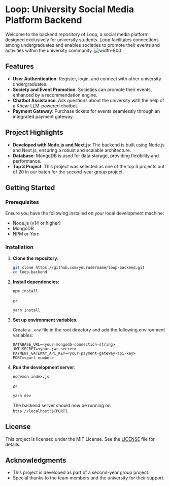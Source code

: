# Loop: University Social Media Platform Backend

Welcome to the backend repository of Loop, a social media platform designed exclusively for university students. Loop facilitates connections among undergraduates and enables societies to promote their events and activities within the university community.
![width-800](https://github.com/lasindu-ranasinghe/loop-backend/assets/116148700/a810420b-66bb-4b5b-9a51-4963a2aac675)

## Features

- **User Authentication**: Register, login, and connect with other university undergraduates.
- **Society and Event Promotion**: Societies can promote their events, enhanced by a recommendation engine.
- **Chatbot Assistance**: Ask questions about the university with the help of a Khear LLM-powered chatbot.
- **Payment Gateway**: Purchase tickets for events seamlessly through an integrated payment gateway.

## Project Highlights

- **Developed with Node.js and Next.js**: The backend is built using Node.js and Next.js, ensuring a robust and scalable architecture.
- **Database**: MongoDB is used for data storage, providing flexibility and performance.
- **Top 3 Project**: This project was selected as one of the top 3 projects out of 20 in our batch for the second-year group project.

## Getting Started

### Prerequisites

Ensure you have the following installed on your local development machine:

- Node.js (v14 or higher)
- MongoDB
- NPM or Yarn

### Installation

1. **Clone the repository**:

   ```bash
   git clone https://github.com/yourusername/loop-backend.git
   cd loop-backend
   ```

2. **Install dependencies**:

   ```bash
   npm install
   ```

   or

   ```bash
   yarn install
   ```

3. **Set up environment variables**:

   Create a `.env` file in the root directory and add the following environment variables:

   ```env
   DATABASE_URL=<your-mongodb-connection-string>
   JWT_SECRET=<your-jwt-secret>
   PAYMENT_GATEWAY_API_KEY=<your-payment-gateway-api-key>
   PORT=<port-number>
   ```

4. **Run the development server**:

   ```bash
   nodemon index.js
   ```

   or

   ```bash
   yarn dev
   ```

   The backend server should now be running on `http://localhost:${PORT}`.

## License

This project is licensed under the MIT License. See the [LICENSE](LICENSE) file for details.

## Acknowledgments

- This project is developed as part of a second-year group project.
- Special thanks to the team members and the university for their support.
